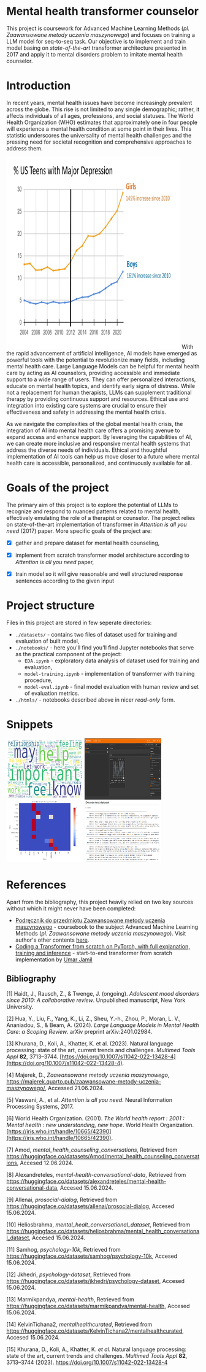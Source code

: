 # Mental health transformer counselor

This project is coursework for Advanced Machine Learning Methods (*pl. Zaawansowane metody uczenia maszynowego*) and focuses on training a LLM model for seq-to-seq task. Our objective is to implement and train model basing on *state-of-the-art* transformer architecture presented in 2017 and apply it to mental disorders problem to imitate mental health counselor.

# Introduction

In recent years, mental health issues have become increasingly prevalent across the globe. This rise is not limited to any single demographic; rather, it affects individuals of all ages, professions, and social statuses. The World Health Organization (WHO) estimates that approximately one in four people will experience a mental health condition at some point in their lives. This statistic underscores the universality of mental health challenges and the pressing need for societal recognition and comprehensive approaches to address them.


<img src="resources/readme/us_depression.png" width="90%" height="500">
With the rapid advancement of artificial intelligence, AI models have emerged as powerful tools with the potential to revolutionize many fields, including mental health care. Large Language Models can be helpful for mental health care by acting as AI counselors, providing accessible and immediate support to a wide range of users. They can offer personalized interactions, educate on mental health topics, and identify early signs of distress. While not a replacement for human therapists, LLMs can supplement traditional therapy by providing continuous support and resources. Ethical use and integration into existing care systems are crucial to ensure their effectiveness and safety in addressing the mental health crisis.

As we navigate the complexities of the global mental health crisis, the integration of AI into mental health care offers a promising avenue to expand access and enhance support. By leveraging the capabilities of AI, we can create more inclusive and responsive mental health systems that address the diverse needs of individuals. Ethical and thoughtful implementation of AI tools can help us move closer to a future where mental health care is accessible, personalized, and continuously available for all.
# Goals of the project

The primary aim of this project is to explore the potential of LLMs to recognize and respond to nuanced patterns related to mental health, effectively emulating the role of a therapist or counselor. The project relies on state-of-the-art implementation of transformer in *Attention is all you need* (2017) paper. More specific goals of the project are:

- [X] gather and prepare dataset for mental health counseling,

- [X] implement from scratch transformer model architecture according to *Attention is all you need* paper,

- [X] train model so it will give reasonable and well structured response sentences according to the given input


# Project structure

Files in this project are stored in few seperate directories:

- `./datasets/` - contains two files of dataset used for training and evaluation of built model,
- `./notebooks/` - here you'll find you'll find Jupyter notebooks that serve as the practical component of the project:
	- `EDA.ipynb` - exploratory data analysis of dataset used for training and evaluation,
	- `model-training.ipynb` - implementation of transformer with training procedure,
	- `model-eval.ipynb` - final model evaluation with human review and set of evaluation metrics.
- `./htmls/` - notebooks described above in nicer *read-only* form.

# Snippets

<img src="resources/readme/snippets/wordcloud.png" width="200" height="160"></img> <img src="resources/readme/snippets/tensorboard.png"  width="200" height="160"></img> <img src="resources/readme/snippets/attention.png"  width="200" height="160"></img> <img src="resources/readme/snippets/decode_batches.png"  width="200" height="160"></img>
# References

Apart from the bibliography, this project heavily relied on two key sources without which it might never have been completed:

- [Podręcznik do przedmiotu Zaawansowane metody uczenia maszynowego](https://majerek.quarto.pub/zaawansowane-metody-uczenia-maszynowego) - coursebook to the subject Advanced Machine Learning Methods (*pl. Zaawansowane metody uczenia maszynowego*). Visit author's other contents [here](https://github.com/dax44).
- [Coding a Transformer from scratch on PyTorch, with full explanation, training and inference](https://github.com/hkproj/pytorch-transformer) - start-to-end transformer from scratch implementation by [Umar Jamil](https://github.com/hkproj)


## Bibliography
[1] Haidt, J., Rausch, Z., & Twenge, J. (ongoing). _Adolescent mood disorders since 2010: A collaborative review_. Unpublished manuscript, New York University.
    
[2] Hua, Y., Liu, F., Yang, K., Li, Z., Sheu, Y.-h., Zhou, P., Moran, L. V., Ananiadou, S., & Beam, A. (2024). _Large Language Models in Mental Health Care: a Scoping Review_. arXiv preprint arXiv:2401.02984.
    
[3] Khurana, D., Koli, A., Khatter, K. et al. (2023). Natural language processing: state of the art, current trends and challenges. _Multimed Tools Appl_ **82**, 3713–3744. [https://doi.org/10.1007/s11042-022-13428-4](https://doi.org/10.1007/s11042-022-13428-4).

[4] Majerek, D., *Zaawansowane metody uczenia maszynowego*, https://majerek.quarto.pub/zaawansowane-metody-uczenia-maszynowego/, Accessed 21.06.2024. 

[5] Vaswani, A., et al. _Attention is all you need_. Neural Information Processing Systems, 2017.
    
[6] World Health Organization. (2001). _The World health report : 2001 : Mental health : new understanding, new hope_. World Health Organization. [https://iris.who.int/handle/10665/42390](https://iris.who.int/handle/10665/42390).

[7] Amod, *mental_health_counseling_conversations*, Retrieved from https://huggingface.co/datasets/Amod/mental_health_counseling_conversations, Accesed 12.06.2024.

[8] Alexandreteles, *mental-health-conversational-data*, Retrieved from https://huggingface.co/datasets/alexandreteles/mental-health-conversational-data, Accesed 15.06.2024.

[9] Allenai, *prosocial-dialog*, Retrieved from https://huggingface.co/datasets/allenai/prosocial-dialog, Accesed 15.06.2024.

[10] Heliosbrahma, *mental_healt_conversational_dataset*, Retrieved from https://huggingface.co/datasets/heliosbrahma/mental_health_conversational_dataset, Accesed 15.06.2024.

[11] Samhog, *psychology-10k*, Retrieved from https://huggingface.co/datasets/samhog/psychology-10k, Accesed 15.06.2024.

[12] Jkhedri, *psychology-dataset*, Retrieved from https://huggingface.co/datasets/jkhedri/psychology-dataset, Accesed 15.06.2024.

[13] Marmikpandya, *mental-health*, Retrieved from https://huggingface.co/datasets/marmikpandya/mental-health, Accesed 15.06.2024.

[14] KelvinTichana2, *mentalhealthcurated*, Retrieved from https://huggingface.co/datasets/KelvinTichana2/mentalhealthcurated, Accesed 15.06.2024.

[15] Khurana, D., Koli, A., Khatter, K. _et al._ Natural language processing: state of the art, current trends and challenges. _Multimed Tools Appl_ **82**, 3713–3744 (2023). https://doi.org/10.1007/s11042-022-13428-4

